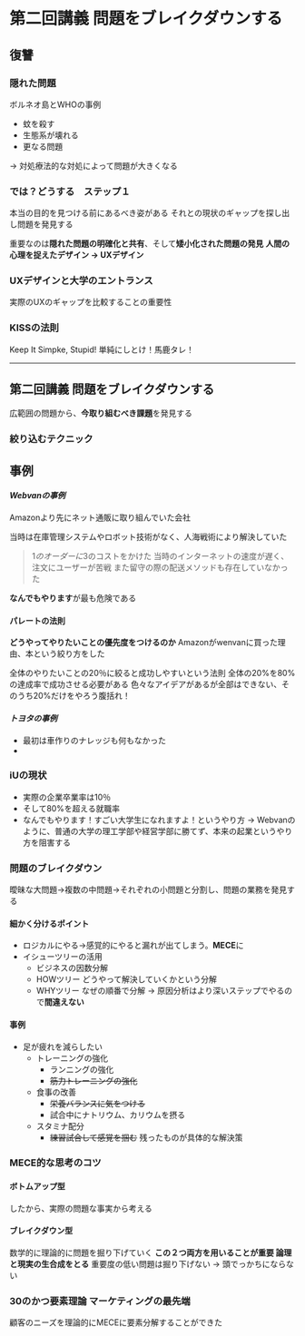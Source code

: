 # 第二回講義 問題をブレイクダウンする

## 復讐

###  隠れた問題
ボルネオ島とWHOの事例

- 蚊を殺す
- 生態系が壊れる
- 更なる問題

-> 対処療法的な対処によって問題が大きくなる

###  では？どうする　ステップ１
本当の目的を見つける前にあるべき姿がある
それとの現状のギャップを探し出し問題を発見する

重要なのは**隠れた問題の明確化と共有**、そして**矮小化された問題の発見**
**人間の心理を捉えたデザイン → UXデザイン**

### UXデザインと大学のエントランス
実際のUXのギャップを比較することの重要性

### KISSの法則
Keep It Simpke, Stupid!
単純にしとけ！馬鹿タレ！

***

## 第二回講義 問題をブレイクダウンする
広範囲の問題から、**今取り組むべき課題**を発見する

### 絞り込むテクニック

## **事例**
#### *Webvanの事例*
Amazonより先にネット通販に取り組んでいた会社

当時は在庫管理システムやロボット技術がなく、人海戦術により解決していた
> 1$のオーダーに3$のコストをかけた
> 当時のインターネットの速度が遅く、注文にユーザーが苦戦
> また留守の際の配送メソッドも存在していなかった

**なんでもやります**が最も危険である

#### パレートの法則
**どうやってやりたいことの優先度をつけるのか**
Amazonがwenvanに買った理由、本という絞り方をした

全体のやりたいことの20％に絞ると成功しやすいという法則
全体の20%を80%の達成率で成功させる必要がある
色々なアイデアがあるが全部はできない、そのうち20%だけをやろう腹括れ！

#### *トヨタの事例*
- 最初は車作りのナレッジも何もなかった
- 

### iUの現状
- 実際の企業卒業率は10％
- そして80%を超える就職率
- なんでもやります！すごい大学生になれますよ！というやり方
-> Webvanのように、普通の大学の理工学部や経営学部に勝てず、本来の起業というやり方を阻害する

### 問題のブレイクダウン
曖昧な大問題->複数の中問題->それぞれの小問題と分割し、問題の業務を発見する


#### 細かく分けるポイント
- ロジカルにやる->感覚的にやると漏れが出てしまう。**MECE**に
- イシューツリーの活用
    - ビジネスの因数分解
    - HOWツリー どうやって解決していくかという分解
    - WHYツリー なぜの順番で分解 -> 原因分析はより深いステップでやるので**間違えない**

#### 事例
- 足が疲れを減らしたい
    - トレーニングの強化
        - ランニングの強化
        - ~~筋力トレーニングの強化~~
    - 食事の改善
        - ~~栄養バランスに気をつける~~
        - 試合中にナトリウム、カリウムを摂る
    - スタミナ配分
        - ~~練習試合して感覚を掴む~~
残ったものが具体的な解決策

### MECE的な思考のコツ
#### ボトムアップ型
したから、実際の問題な事実から考える
#### ブレイクダウン型
数学的に理論的に問題を掘り下げていく
**この２つ両方を用いることが重要 論理と現実の生合成をとる**
重要度の低い問題は掘り下げない -> 頭でっかちにならない

### 30のかつ要素理論 **マーケティングの最先端**
顧客のニーズを理論的にMECEに要素分解することができた
